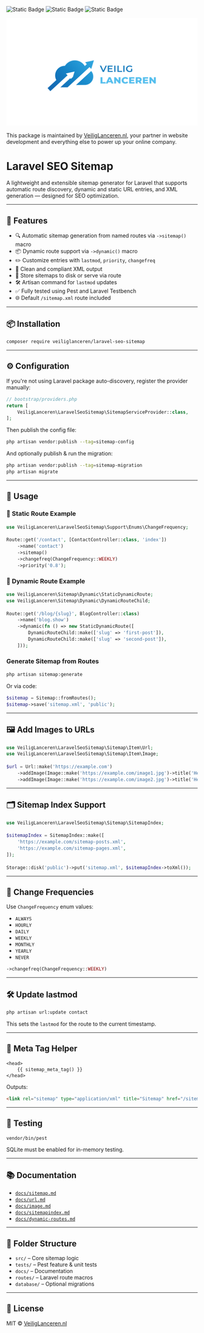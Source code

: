 ![Static Badge](https://img.shields.io/badge/Version-1.3.0-blue)
![Static Badge](https://img.shields.io/badge/Laravel-12.*-blue)
![Static Badge](https://img.shields.io/badge/PHP->_8.3-blue)

![Veilig Lanceren](/veilig-lanceren-logo.png)

This package is maintained by [VeiligLanceren.nl](https://veiliglanceren.nl), your partner in website development and everything else to power up your online company.

# Laravel SEO Sitemap

A lightweight and extensible sitemap generator for Laravel that supports automatic route discovery, dynamic and static URL entries, and XML generation — designed for SEO optimization.

---

## 🚀 Features

- 🔍 Automatic sitemap generation from named routes via `->sitemap()` macro
- 📦 Dynamic route support via `->dynamic()` macro
- ✏️ Customize entries with `lastmod`, `priority`, `changefreq`
- 🧼 Clean and compliant XML output
- 💾 Store sitemaps to disk or serve via route
- 🛠 Artisan command for `lastmod` updates
- ✅ Fully tested using Pest and Laravel Testbench
- 🌐 Default `/sitemap.xml` route included

---

## 📦 Installation

```bash
composer require veiliglanceren/laravel-seo-sitemap
```

---

## ⚙️ Configuration

If you're not using Laravel package auto-discovery, register the provider manually:

```php
// bootstrap/providers.php
return [
    VeiligLanceren\LaravelSeoSitemap\SitemapServiceProvider::class,
];
```

Then publish the config file:

```bash
php artisan vendor:publish --tag=sitemap-config
```

And optionally publish & run the migration:

```bash
php artisan vendor:publish --tag=sitemap-migration
php artisan migrate
```

---

## 🧭 Usage

### 📄 Static Route Example

```php
use VeiligLanceren\LaravelSeoSitemap\Support\Enums\ChangeFrequency;

Route::get('/contact', [ContactController::class, 'index'])
    ->name('contact')
    ->sitemap()
    ->changefreq(ChangeFrequency::WEEKLY)
    ->priority('0.8');
```

### 🔄 Dynamic Route Example

```php
use VeiligLanceren\Sitemap\Dynamic\StaticDynamicRoute;
use VeiligLanceren\Sitemap\Dynamic\DynamicRouteChild;

Route::get('/blog/{slug}', BlogController::class)
    ->name('blog.show')
    ->dynamic(fn () => new StaticDynamicRoute([
        DynamicRouteChild::make(['slug' => 'first-post']),
        DynamicRouteChild::make(['slug' => 'second-post']),
    ]));
```

### Generate Sitemap from Routes

```bash
php artisan sitemap:generate
```

Or via code:

```php
$sitemap = Sitemap::fromRoutes();
$sitemap->save('sitemap.xml', 'public');
```

---

## 🖼 Add Images to URLs

```php
use VeiligLanceren\LaravelSeoSitemap\Sitemap\Item\Url;
use VeiligLanceren\LaravelSeoSitemap\Sitemap\Item\Image;

$url = Url::make('https://example.com')
    ->addImage(Image::make('https://example.com/image1.jpg')->title('Hero 1'))
    ->addImage(Image::make('https://example.com/image2.jpg')->title('Hero 2'));
```

---

## 🗂 Sitemap Index Support

```php
use VeiligLanceren\LaravelSeoSitemap\Sitemap\SitemapIndex;

$sitemapIndex = SitemapIndex::make([
    'https://example.com/sitemap-posts.xml',
    'https://example.com/sitemap-pages.xml',
]);

Storage::disk('public')->put('sitemap.xml', $sitemapIndex->toXml());
```

---

## 🔁 Change Frequencies

Use `ChangeFrequency` enum values:
- `ALWAYS`
- `HOURLY`
- `DAILY`
- `WEEKLY`
- `MONTHLY`
- `YEARLY`
- `NEVER`

```php
->changefreq(ChangeFrequency::WEEKLY)
```

---

## 🛠 Update lastmod

```bash
php artisan url:update contact
```

This sets the `lastmod` for the route to the current timestamp.

---

## 🔗 Meta Tag Helper

```blade
<head>
    {{ sitemap_meta_tag() }}
</head>
```

Outputs:

```html
<link rel="sitemap" type="application/xml" title="Sitemap" href="/sitemap.xml" />
```

---

## 🧪 Testing

```bash
vendor/bin/pest
```

SQLite must be enabled for in-memory testing.

---

## 📚 Documentation

- [`docs/sitemap.md`](docs/sitemap.md)
- [`docs/url.md`](docs/url.md)
- [`docs/image.md`](docs/image.md)
- [`docs/sitemapindex.md`](docs/sitemapindex.md)
- [`docs/dynamic-routes.md`](docs/dynamic-routes.md)

---

## 📂 Folder Structure

- `src/` – Core sitemap logic
- `tests/` – Pest feature & unit tests
- `docs/` – Documentation
- `routes/` – Laravel route macros
- `database/` – Optional migrations

---

## 📄 License

MIT © [VeiligLanceren.nl](https://veiliglanceren.nl)
